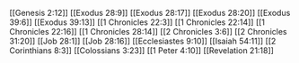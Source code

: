 [[Genesis 2:12]]
[[Exodus 28:9]]
[[Exodus 28:17]]
[[Exodus 28:20]]
[[Exodus 39:6]]
[[Exodus 39:13]]
[[1 Chronicles 22:3]]
[[1 Chronicles 22:14]]
[[1 Chronicles 22:16]]
[[1 Chronicles 28:14]]
[[2 Chronicles 3:6]]
[[2 Chronicles 31:20]]
[[Job 28:1]]
[[Job 28:16]]
[[Ecclesiastes 9:10]]
[[Isaiah 54:11]]
[[2 Corinthians 8:3]]
[[Colossians 3:23]]
[[1 Peter 4:10]]
[[Revelation 21:18]]
